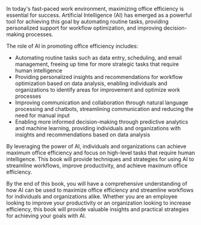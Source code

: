 
In today's fast-paced work environment, maximizing office efficiency is essential for success. Artificial Intelligence (AI) has emerged as a powerful tool for achieving this goal by automating routine tasks, providing personalized support for workflow optimization, and improving decision-making processes.

The role of AI in promoting office efficiency includes:

* Automating routine tasks such as data entry, scheduling, and email management, freeing up time for more strategic tasks that require human intelligence
* Providing personalized insights and recommendations for workflow optimization based on data analysis, enabling individuals and organizations to identify areas for improvement and optimize work processes
* Improving communication and collaboration through natural language processing and chatbots, streamlining communication and reducing the need for manual input
* Enabling more informed decision-making through predictive analytics and machine learning, providing individuals and organizations with insights and recommendations based on data analysis

By leveraging the power of AI, individuals and organizations can achieve maximum office efficiency and focus on high-level tasks that require human intelligence. This book will provide techniques and strategies for using AI to streamline workflows, improve productivity, and achieve maximum office efficiency.

By the end of this book, you will have a comprehensive understanding of how AI can be used to maximize office efficiency and streamline workflows for individuals and organizations alike. Whether you are an employee looking to improve your productivity or an organization looking to increase efficiency, this book will provide valuable insights and practical strategies for achieving your goals with AI.
